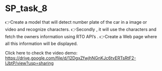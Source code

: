 # SP_task_8


👉Create a model that will detect number plate of the car in a image or video and recognize characters.
👉Secondly , it will use the characters and fetch the owners information using RTO API’s .
👉Create a Web page where all this information will be displayed.

Click here to check the video demo: https://drive.google.com/file/d/12DgxZfwjhNGnKJc6tvERTsRtF2-IJbtP/view?usp=sharing
